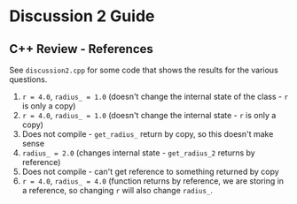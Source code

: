 # Discussion 2 Guide


## C++ Review - References

See `discussion2.cpp` for some code that shows the results for
the various questions.

1. `r = 4.0`, `radius_ = 1.0` (doesn't change the internal state of the class - `r` is only a copy)
1. `r = 4.0`, `radius_ = 1.0` (doesn't change the internal state - `r` is only a copy)
1. Does not compile - `get_radius_` return by copy, so this doesn't make sense
1. `radius_ = 2.0` (changes internal state - `get_radius_2` returns by reference)
1. Does not compile - can't get reference to something returned by copy
1. `r = 4.0`, `radius_ = 4.0` (function returns by reference, we are storing in a reference, so changing `r` will also change `radius_`.

